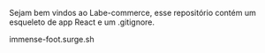 Sejam bem vindos ao Labe-commerce, esse repositório contém um esqueleto de app React e um .gitignore.

immense-foot.surge.sh
